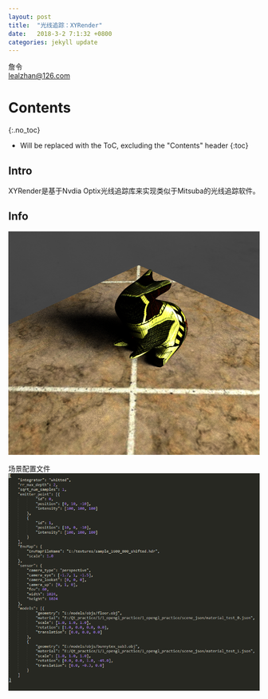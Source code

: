 ```yaml
---
layout: post
title:  "光线追踪：XYRender"
date:   2018-3-2 7:1:32 +0800
categories: jekyll update
---
```


詹令   
lealzhan@126.com    
  

# Contents
{:.no_toc}

* Will be replaced with the ToC, excluding the "Contents" header
{:toc}

## Intro

XYRender是基于Nvdia Optix光线追踪库来实现类似于Mitsuba的光线追踪软件。 

## Info
   
![](https://raw.githubusercontent.com/lealzhan/lealzhan.github.io/master/_pictures/2018-3-2-xyrender-0.png)

场景配置文件   
![](https://raw.githubusercontent.com/lealzhan/lealzhan.github.io/master/_pictures/2018-3-2-xyrender-1.png)




